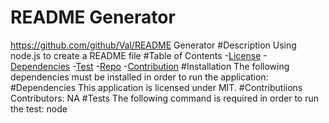 # README Generator
  https://github.com/github/Val/README Generator
  #Description
  Using node.js to create a README file
  #Table of Contents
  -[License](#license) 
  -[Dependencies](#dependencies)
  -[Test](#test)
  -[Repo](#repo)
  -[Contribution](#contribution)
  #Installation
  The following dependencies must be installed in order to run the application:
  #Dependencies
  This application is licensed under MIT.
  #Contributiions
  Contributors: NA
  #Tests
  The following command is required in order to run the test: node
  